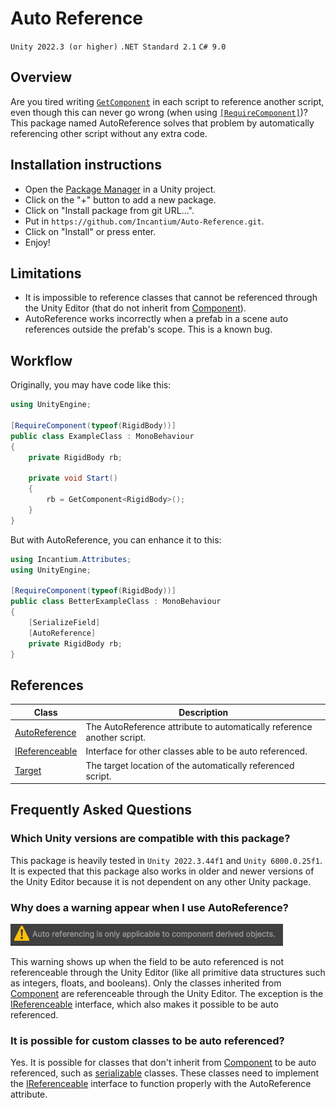 ﻿# Auto Reference

`Unity 2022.3 (or higher)`
`.NET Standard 2.1`
`C# 9.0`

## Overview

Are you tired writing [`GetComponent`](https://docs.unity3d.com/ScriptReference/GameObject.GetComponent.html) in each 
script to reference another script, even though this can never go wrong (when using 
[`[RequireComponent]`](https://docs.unity3d.com/6000.0/Documentation/ScriptReference/RequireComponent.html))? This 
package named AutoReference solves that problem by automatically referencing other script without any extra code.

## Installation instructions

- Open the [Package Manager](https://docs.unity3d.com/Manual/upm-ui.html) in a Unity project.
- Click on the "+" button to add a new package.
- Click on "Install package from git URL...".
- Put in `https://github.com/Incantium/Auto-Reference.git`.
- Click on "Install" or press enter.
- Enjoy!

## Limitations

- It is impossible to reference classes that cannot be referenced through the Unity Editor (that do not inherit from 
  [Component](https://docs.unity3d.com/ScriptReference/Component.html)).
- AutoReference works incorrectly when a prefab in a scene auto references outside the prefab's scope. This is a known
  bug.

## Workflow

Originally, you may have code like this:

```csharp
using UnityEngine;

[RequireComponent(typeof(RigidBody))]
public class ExampleClass : MonoBehaviour
{
    private RigidBody rb;
    
    private void Start() 
    {
        rb = GetComponent<RigidBody>();
    }
}
```

But with AutoReference, you can enhance it to this:

```csharp
using Incantium.Attributes;
using UnityEngine;

[RequireComponent(typeof(RigidBody))]
public class BetterExampleClass : MonoBehaviour
{
    [SerializeField]
    [AutoReference]
    private RigidBody rb;
}
```

## References

| Class                                    | Description                                                            |
|------------------------------------------|------------------------------------------------------------------------|
| [AutoReference](API~/AutoReference.md)   | The AutoReference attribute to automatically reference another script. |
| [IReferenceable](API~/IReferenceable.md) | Interface for other classes able to be auto referenced.                |
| [Target](API~/Target.md)                 | The target location of the automatically referenced script.            |

## Frequently Asked Questions

### Which Unity versions are compatible with this package?

This package is heavily tested in `Unity 2022.3.44f1` and `Unity 6000.0.25f1`. It is expected that this package also 
works in older and newer versions of the Unity Editor because it is not dependent on any other Unity package.

### Why does a warning appear when I use AutoReference?

![Warning not referenceable.png](Images~/Warning%20not%20referenceable.png)

This warning shows up when the field to be auto referenced is not referenceable through the Unity Editor (like all 
primitive data structures such as integers, floats, and booleans). Only the classes inherited from 
[Component](https://docs.unity3d.com/ScriptReference/Component.html) are referenceable through the Unity Editor. The 
exception is the [IReferenceable](API~/IReferenceable.md) interface, which also makes it possible to be auto 
referenced.

### It is possible for custom classes to be auto referenced?

Yes. It is possible for classes that don't inherit from 
[Component](https://docs.unity3d.com/ScriptReference/Component.html) to be auto referenced, such as 
[serializable](https://learn.microsoft.com/en-us/dotnet/api/system.serializableattribute?view=net-9.0) classes. These 
classes need to implement the [IReferenceable](API~/IReferenceable.md) interface to function properly with the
AutoReference attribute.
